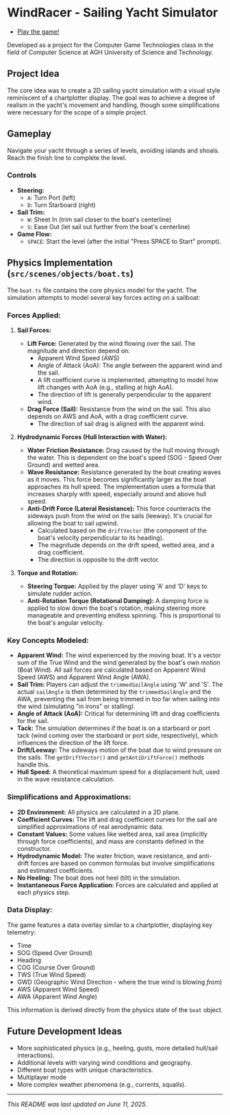 # WindRacer - Sailing Yacht Simulator

- [Play the game!](https://tranquilo-01.github.io/projects/WindRacer/index.html)

Developed as a project for the Computer Game Technologies class in the field of Computer Science at AGH University of Science and Technology.

## Project Idea

The core idea was to create a 2D sailing yacht simulation with a visual style reminiscent of a chartplotter display. The goal was to achieve a degree of realism in the yacht's movement and handling, though some simplifications were necessary for the scope of a simple project.

## Gameplay

Navigate your yacht through a series of levels, avoiding islands and shoals. Reach the finish line to complete the level.

### Controls

- **Steering:**
  - `A`: Turn Port (left)
  - `D`: Turn Starboard (right)
- **Sail Trim:**
  - `W`: Sheet In (trim sail closer to the boat's centerline)
  - `S`: Ease Out (let sail out further from the boat's centerline)
- **Game Flow:**
  - `SPACE`: Start the level (after the initial "Press SPACE to Start" prompt).

## Physics Implementation (`src/scenes/objects/boat.ts`)

The `boat.ts` file contains the core physics model for the yacht. The simulation attempts to model several key forces acting on a sailboat:

### Forces Applied:

1.  **Sail Forces:**

    - **Lift Force:** Generated by the wind flowing over the sail. The magnitude and direction depend on:
      - Apparent Wind Speed (AWS)
      - Angle of Attack (AoA): The angle between the apparent wind and the sail.
      - A lift coefficient curve is implemented, attempting to model how lift changes with AoA (e.g., stalling at high AoA).
      - The direction of lift is generally perpendicular to the apparent wind.
    - **Drag Force (Sail):** Resistance from the wind on the sail. This also depends on AWS and AoA, with a drag coefficient curve.
      - The direction of sail drag is aligned with the apparent wind.

2.  **Hydrodynamic Forces (Hull Interaction with Water):**

    - **Water Friction Resistance:** Drag caused by the hull moving through the water. This is dependent on the boat's speed (SOG - Speed Over Ground) and wetted area.
    - **Wave Resistance:** Resistance generated by the boat creating waves as it moves. This force becomes significantly larger as the boat approaches its hull speed. The implementation uses a formula that increases sharply with speed, especially around and above hull speed.
    - **Anti-Drift Force (Lateral Resistance):** This force counteracts the sideways push from the wind on the sails (leeway). It's crucial for allowing the boat to sail upwind.
      - Calculated based on the `driftVector` (the component of the boat's velocity perpendicular to its heading).
      - The magnitude depends on the drift speed, wetted area, and a drag coefficient.
      - The direction is opposite to the drift vector.

3.  **Torque and Rotation:**
    - **Steering Torque:** Applied by the player using 'A' and 'D' keys to simulate rudder action.
    - **Anti-Rotation Torque (Rotational Damping):** A damping force is applied to slow down the boat's rotation, making steering more manageable and preventing endless spinning. This is proportional to the boat's angular velocity.

### Key Concepts Modeled:

- **Apparent Wind:** The wind experienced by the moving boat. It's a vector sum of the True Wind and the wind generated by the boat's own motion (Boat Wind). All sail forces are calculated based on Apparent Wind Speed (AWS) and Apparent Wind Angle (AWA).
- **Sail Trim:** Players can adjust the `trimmedSailAngle` using 'W' and 'S'. The actual `sailAngle` is then determined by the `trimmedSailAngle` and the AWA, preventing the sail from being trimmed in too far when sailing into the wind (simulating "in irons" or stalling).
- **Angle of Attack (AoA):** Critical for determining lift and drag coefficients for the sail.
- **Tack:** The simulation determines if the boat is on a starboard or port tack (wind coming over the starboard or port side, respectively), which influences the direction of the lift force.
- **Drift/Leeway:** The sideways motion of the boat due to wind pressure on the sails. The `getDriftVector()` and `getAntiDriftForce()` methods handle this.
- **Hull Speed:** A theoretical maximum speed for a displacement hull, used in the wave resistance calculation.

### Simplifications and Approximations:

- **2D Environment:** All physics are calculated in a 2D plane.
- **Coefficient Curves:** The lift and drag coefficient curves for the sail are simplified approximations of real aerodynamic data.
- **Constant Values:** Some values like wetted area, sail area (implicitly through force coefficients), and mass are constants defined in the constructor.
- **Hydrodynamic Model:** The water friction, wave resistance, and anti-drift forces are based on common formulas but involve simplifications and estimated coefficients.
- **No Heeling:** The boat does not heel (tilt) in the simulation.
- **Instantaneous Force Application:** Forces are calculated and applied at each physics step.

### Data Display:

The game features a data overlay similar to a chartplotter, displaying key telemetry:

- Time
- SOG (Speed Over Ground)
- Heading
- COG (Course Over Ground)
- TWS (True Wind Speed)
- GWD (Geographic Wind Direction - where the true wind is blowing _from_)
- AWS (Apparent Wind Speed)
- AWA (Apparent Wind Angle)

This information is derived directly from the physics state of the `boat` object.

## Future Development Ideas

- More sophisticated physics (e.g., heeling, gusts, more detailed hull/sail interactions).
- Additional levels with varying wind conditions and geography.
- Different boat types with unique characteristics.
- Multiplayer mode
- More complex weather phenomena (e.g., currents, squalls).

---

_This README was last updated on June 11, 2025._

